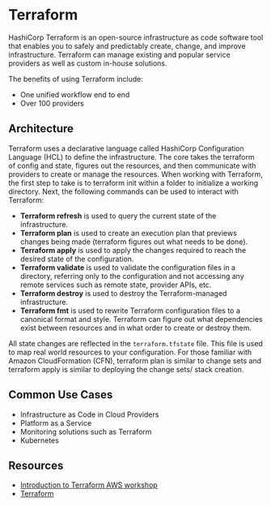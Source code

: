 # Terraform

HashiCorp Terraform is an open-source infrastructure as code software tool that enables you to safely and predictably 
create, change, and improve infrastructure. Terraform can manage existing and popular service providers as well as 
custom in-house solutions.

The benefits of using Terraform include:
- One unified workflow end to end
- Over 100 providers
## Architecture
Terraform uses a declarative language called HashiCorp Configuration Language (HCL) to define the infrastructure. The core
takes the terraform of config and state, figures out the resources, and then communicate with providers to create or manage the resources.
When working with Terraform, the first step to take is to terraform init within a folder to initialize a working directory. Next, the following
commands can be used to interact with Terraform:
- **Terraform refresh** is used to query the current state of the infrastructure. 
- **Terraform plan** is used to create an execution plan that previews changes being made (terraform figures out what needs to be done).
- **Terraform apply** is used to apply the changes required to reach the desired state of the configuration.
- **Terraform validate** is used to validate the configuration files in a directory, referring only to the configuration and 
not accessing any remote services such as remote state, provider APIs, etc.
- **Terraform destroy** is used to destroy the Terraform-managed infrastructure.
- **Terraform fmt** is used to rewrite Terraform configuration files to a canonical format and style.
Terraform can figure out what dependencies exist between resources and in what order to create or destroy them.

All state changes are reflected in the ```terraform.tfstate``` file. This file is used to map real world resources to your configuration.
For those familiar with Amazon CloudFormation (CFN), terraform plan is similar to change sets and terraform apply is similar to
deploying the change sets/ stack creation.
## Common Use Cases
- Infrastructure as Code in Cloud Providers
- Platform as a Service
- Monitoring solutions such as Terraform
- Kubernetes
## Resources
- [Introduction to Terraform AWS workshop](https://catalog.us-east-1.prod.workshops.aws/workshops/41c5a1b6-bd3e-41f4-bd46-85ab7dc6dad4/en-US/2-fundamentals )
- [Terraform](https://www.terraform.io/)
